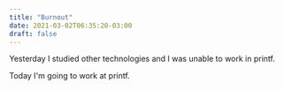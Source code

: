```yaml
---
title: "Burnout"
date: 2021-03-02T06:35:20-03:00
draft: false
---
```


Yesterday I studied other technologies and I was unable to work in printf.

Today I'm going to work at printf.
